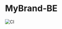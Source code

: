 # MyBrand-BE
![CI](https://github.com/niyobertin/MyBrand-BE/actions/workflows/mybrandBE.yml/badge.svg)
